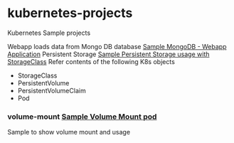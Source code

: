 # kubernetes-projects
Kubernetes Sample projects


Webapp loads data from Mongo DB database [Sample MongoDB - Webapp Application](./mongo-webapp/README.md)
Persistent Storage  [Sample Persistent Storage usage with StorageClass](./vol-persistent-sample/README.md)
Refer contents of the following K8s objects     <br>
 * StorageClass        <br>
 * PersistentVolume    <br>
 * PersistentVolumeClaim   <br>
 * Pod                     <br>

### volume-mount [Sample Volume Mount pod](volume-sample.yaml)
Sample to show volume mount and usage

